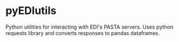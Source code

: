 # pyEDIutils

Python utilities for interacting with EDI's PASTA servers. Uses python requests library and converts responses to pandas dataframes.
